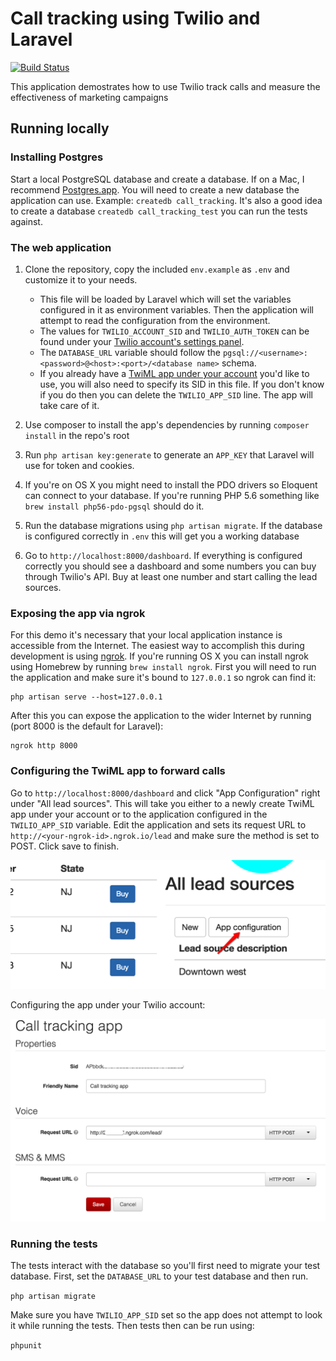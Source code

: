 #  Call tracking using Twilio and Laravel

[![Build Status](https://travis-ci.org/TwilioDevEd/call-tracking-laravel.svg?branch=master)](https://travis-ci.org/TwilioDevEd/call-tracking-laravel)

This application demostrates how to use Twilio track calls and measure
the effectiveness of marketing campaigns

## Running locally

### Installing Postgres

Start a local PostgreSQL database and create a database. If on a
Mac, I recommend [Postgres.app](http://postgresapp.com/). You will
need to create a new database the application can use. Example:
`createdb call_tracking`. It's also a good idea to create a
database `createdb call_tracking_test` you can run the tests against.

### The web application

1. Clone the repository, copy the included `env.example` as `.env` and
   customize it to your needs.
   - This file will be loaded by Laravel which will set the variables
     configured in it as environment variables. Then the application
     will attempt to read the configuration from the environment.
   - The values for `TWILIO_ACCOUNT_SID` and `TWILIO_AUTH_TOKEN` can
     be found under your
     [Twilio account's settings panel](https://www.twilio.com/user/account/settings).
   - The `DATABASE_URL` variable should follow the
     `pgsql://<username>:<password>@<host>:<port>/<database name>` schema.
   - If you already have a
     [TwiML app under your account](https://www.twilio.com/user/account/apps)
     you'd like to use, you will also need to specify its SID in this
     file. If you don't know if you do then you can delete the
     `TWILIO_APP_SID` line. The app will take care of it.

1. Use composer to install the app's dependencies by running `composer
   install` in the repo's root
1. Run `php artisan key:generate` to generate an `APP_KEY` that
   Laravel will use for token and cookies.
1. If you're on OS X you might need to install the PDO drivers
   so Eloquent can connect to your database. If you're running PHP 5.6
   something like `brew install php56-pdo-pgsql` should do it.
1. Run the database migrations using `php artisan migrate`. If the
   database is configured correctly in `.env` this will get you a
   working database
1. Go to `http://localhost:8000/dashboard`. If everything is
   configured correctly you should see a dashboard and some numbers
   you can buy through Twilio's API. Buy at least one number and start
   calling the lead sources.

### Exposing the app via ngrok

For this demo it's necessary that your local application instance is
accessible from the Internet. The easiest way to accomplish this
during development is using [ngrok](https://ngrok.com/). If you're
running OS X you can install ngrok using Homebrew by running `brew
install ngrok`. First you will need to run the application and make
sure it's bound to `127.0.0.1` so ngrok can find it:

```
php artisan serve --host=127.0.0.1
```

After this you can expose the application to the wider Internet by
running (port 8000 is the default for Laravel):

```
ngrok http 8000
```

### Configuring the TwiML app to forward calls

Go to `http://localhost:8000/dashboard` and click "App Configuration"
right under "All lead sources". This will take you either to a newly
create TwiML app under your account or to the application configured
in the `TWILIO_APP_SID` variable. Edit the application and sets its
request URL to `http://<your-ngrok-id>.ngrok.io/lead` and make sure the method
is set to POST. Click save to finish.

![App configuration button](images/app-config-button.png)

Configuring the app under your Twilio account:

![Twilio app configuration](images/app-config.png)

### Running the tests

The tests interact with the database so you'll first need to migrate
your test database. First, set the `DATABASE_URL` to your test
database and then run.

`php artisan migrate`

Make sure you have `TWILIO_APP_SID` set so the app does not attempt to
look it while running the tests. Then tests then can be run using:

`phpunit`
